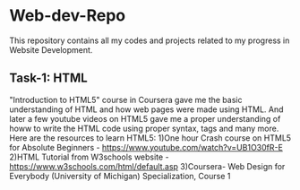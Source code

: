 # Web-dev-Repo
This repository contains all my codes and projects related to my progress in Website Development.
## Task-1: HTML
"Introduction to HTML5" course in Coursera gave me the basic understanding of HTML and how web pages were made using HTML. And later a few youtube videos on HTML5 gave me a proper understanding of howw to write the HTML code using proper syntax, tags and many more.
Here are the resources to learn HTML5:
1)One hour Crash course on HTML5 for Absolute Beginners - https://www.youtube.com/watch?v=UB1O30fR-E
2)HTML Tutorial from W3schools website - https://www.w3schools.com/html/default.asp
3)Coursera- Web Design for Everybody (University of Michigan) Specialization, Course 1
